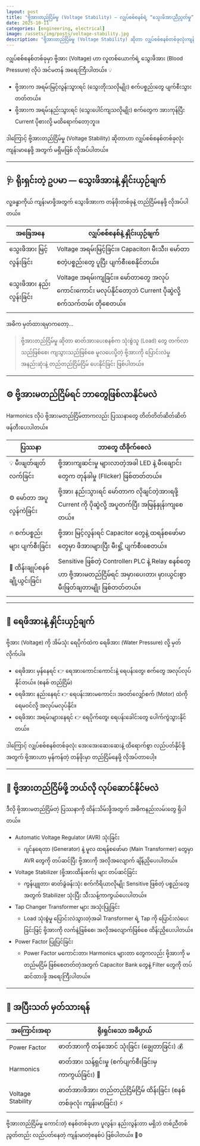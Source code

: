 ```yaml
---
layout: post
title: "ဗို့အားတည်ငြိမ်မှု (Voltage Stability) — လျှပ်စစ်စနစ်ရဲ့ “သွေးဖိအားညီညွတ်မှု”"
date: 2025-10-11
categories: [engineering, electrical]
image: /assets/img/posts/voltage-stability.jpg
description: "ဗို့အားတည်ငြိမ်မှု (Voltage Stability) ဆိုတာ လျှပ်စစ်စနစ်တစ်ခုလုံးကျန်းမာဖို့အတွက် အရေးကြီးတဲ့ အချက်တစ်ခုပါ။"
---
```


လျှပ်စစ်စနစ်တစ်ခုမှာ ဗို့အား (Voltage) ဟာ လူတစ်ယောက်ရဲ့ သွေးဖိအား (Blood Pressure) လိုပဲ အင်မတန် အရေးကြီးပါတယ်။ 💡  
 * ဗို့အားက အရမ်းမြင့်လွန်းသွားရင် (သွေးတိုးသလိုမျိုး) စက်ပစ္စည်းတွေ ပျက်စီးသွားတတ်တယ်။  
 * ဗို့အားက အရမ်းနည်းသွားရင် (သွေးပေါင်ကျသလိုမျိုး) စက်တွေက အားကုန်ပြီး Current ပိုစားလို့ မထိရောက်တော့ဘူး။  

ဒါကြောင့် ဗို့အားတည်ငြိမ်မှု (Voltage Stability) ဆိုတာဟာ လျှပ်စစ်စနစ်တစ်ခုလုံး ကျန်းမာနေဖို့ အတွက် မရှိမဖြစ် လိုအပ်ပါတယ်။

---

## 🩺 ရိုးရှင်းတဲ့ ဥပမာ — သွေးဖိအားနဲ့ နှိုင်းယှဉ်ချက်

လူ့ခန္ဓာကိုယ် ကျန်းမာဖို့အတွက် သွေးဖိအားက တန်ဖိုးတစ်ခုနဲ့ တည်ငြိမ်နေဖို့ လိုအပ်ပါတယ်။

| အခြေအနေ | လျှပ်စစ်စနစ်နဲ့ နှိုင်းယှဉ်ချက် |
|---|---|
| သွေးဖိအား မြင့်လွန်းခြင်း | Voltage အရမ်းမြင့်ခြင်း။ Capacitor၊ မီးသီး၊ မော်တာ စတဲ့ပစ္စည်းတွေ ပူပြီး ပျက်စီးစေနိုင်တယ်။ |
| သွေးဖိအား နည်းလွန်းခြင်း | Voltage အရမ်းကျခြင်း။ မော်တာတွေ အလုပ်ကောင်းကောင်း မလုပ်နိုင်တော့ဘဲ Current ပိုဆွဲလို့ စက်သက်တမ်း တိုစေတယ်။ |

အဓိက မှတ်ထားရမှာကတော့...

> ဗို့အားတည်ငြိမ်မှု ဆိုတာ ဓာတ်အားပေးစနစ်က သုံးစွဲသူ (Load) တွေ တက်လာသည်ဖြစ်စေ၊ ကျသွားသည်ဖြစ်စေ မူလပေးပို့တဲ့ ဗို့အားကို ပြောင်းလဲမှု အနည်းဆုံးနဲ့ တည်တည်ငြိမ်ငြိမ် ပေးနိုင်ခြင်း ဖြစ်ပါတယ်။

---

## ⚙️ ဗို့အားမတည်ငြိမ်ရင် ဘာတွေဖြစ်လာနိုင်မလဲ

Harmonics လိုပဲ ဗို့အားမတည်ငြိမ်တာကလည်း ပြဿနာတွေ တိတ်တိတ်ဆိတ်ဆိတ် ဖန်တီးပေးပါတယ်။

| ပြဿနာ | ဘာတွေ ထိခိုက်စေလဲ |
|---|---|
| 💡 မီးဖျတ်ဖျတ်လက်ခြင်း | ဗို့အားကျဆင်းမှု များလာတဲ့အခါ LED နဲ့ မီးချောင်းတွေက တုန်ခါမှု (Flicker) ဖြစ်တတ်တယ်။ |
| ⚙️ မော်တာ အပူလွန်ကဲခြင်း | ဗို့အား နည်းသွားရင် မော်တာက လိုချင်တဲ့အားရဖို့ Current ကို ပိုဆွဲလို့ အပူတက်ပြီး အမြန်နှုန်းကျစေတယ်။ |
| 🔥 စက်ပစ္စည်းများ ပျက်စီးခြင်း | ဗို့အား မြင့်လွန်းရင် Capacitor တွေနဲ့ ထရန်စဖော်မာတွေမှာ ဖိအားများပြီး မီးရှို့ ပျက်စီးစေတယ်။ |
| 🔌 ထိန်းချုပ်စနစ် ချို့ယွင်းခြင်း | Sensitive ဖြစ်တဲ့ Controller၊ PLC နဲ့ Relay စနစ်တွေဟာ ဗို့အားမတည်ငြိမ်ရင် အမှားပေးတာ၊ မှားယွင်းစွာ မီးဖြတ်ချတာမျိုး ဖြစ်တတ်တယ်။ |

---

## 🌊 ရေဖိအားနဲ့ နှိုင်းယှဉ်ချက်

ဗို့အား (Voltage) ကို အိမ်သုံး ရေပိုက်ထဲက ရေဖိအား (Water Pressure) လို့ မှတ်လိုက်ပါ။

 * ရေဖိအား မှန်နေရင် 👉 ရေအားကောင်းကောင်းနဲ့ ရေပန်းတွေ၊ စက်တွေ အလုပ်လုပ်နိုင်တယ်။ (စနစ် တည်ငြိမ်)  
 * ရေဖိအား နည်းနေရင် 👉 ရေပန်းအားမကောင်း၊ အဝတ်လျှော်စက် (Motor) ထဲကို ရေမဝင်လို့ အလုပ်မလုပ်နိုင်။  
 * ရေဖိအား အရမ်းများနေရင် 👉 ရေပိုက်တွေ၊ ရေပန်းခေါင်းတွေ ပေါက်ကွဲသွားနိုင်တယ်။  

ဒါကြောင့် လျှပ်စစ်စနစ်တစ်ခုလုံး အေးအေးဆေးဆေးနဲ့ ထိရောက်စွာ လည်ပတ်နိုင်ဖို့အတွက် ဗို့အားဟာ မှန်ကန်တဲ့ တန်ဖိုးမှာ တည်ငြိမ်နေဖို့ လိုအပ်တာပေါ့။

---

## 🧰 ဗို့အားတည်ငြိမ်ဖို့ ဘယ်လို လုပ်ဆောင်နိုင်မလဲ

ဒီလို ဗို့အားမတည်ငြိမ်တဲ့ ပြဿနာကို ထိန်းသိမ်းဖို့အတွက် အဓိကနည်းလမ်းတွေ ရှိပါတယ်။

 * Automatic Voltage Regulator (AVR) သုံးခြင်း  
   * ဂျင်နရေတာ (Generator) နဲ့ မူလ ထရန်စဖော်မာ (Main Transformer) တွေမှာ AVR တွေကို တပ်ဆင်ပြီး ဗို့အားကို အလိုအလျောက် ချိန်ညှိပေးပါတယ်။  
 * Voltage Stabilizer (ဗို့အားထိန်းစက်) များ တပ်ဆင်ခြင်း  
   * ကွန်ပျူတာ၊ ဓာတ်ခွဲခန်းသုံး စက်ကိရိယာလိုမျိုး Sensitive ဖြစ်တဲ့ ပစ္စည်းတွေအတွက် Stabilizer သုံးပြီး သီးသန့်ကာကွယ်ပေးပါတယ်။  
 * Tap Changer Transformer များ အသုံးပြုခြင်း  
   * Load သုံးစွဲမှု ပြောင်းလဲသွားတဲ့အခါ Transformer ရဲ့ Tap ကို ပြောင်းလဲပေးခြင်းဖြင့် ဗို့အားကို လက်နဲ့ဖြစ်စေ၊ အလိုအလျောက်ဖြစ်စေ ထိန်းညှိပေးပါတယ်။  
 * Power Factor ပြုပြင်ခြင်း  
   * Power Factor မကောင်းတာ၊ Harmonics များတာ တွေကလည်း ဗို့အားကို မတည်မငြိမ် ဖြစ်စေတတ်တဲ့အတွက် Capacitor Bank တွေနဲ့ Filter တွေကို တပ်ဆင်ထားဖို့ အရေးကြီးပါတယ်။  

---

## 🧠 အပြီးသတ် မှတ်သားရန်

| အကြောင်းအရာ | ရိုးရှင်းသော အဓိပ္ပာယ် |
|---|---|
| Power Factor | ဓာတ်အားကို တန်အောင် သုံးခြင်း (ချွေတာခြင်း) 💰 |
| Harmonics | ဓာတ်အား သန့်ရှင်းမှု (စက်ပျက်စီးခြင်းမှ ကာကွယ်ခြင်း) 🔧 |
| Voltage Stability | ဓာတ်အားဖိအား တည်တည်ငြိမ်ငြိမ် ထိန်းခြင်း (စနစ်တစ်ခုလုံး ကျန်းမာခြင်း) ⚡ |

ဗို့အားတည်ငြိမ်မှု ကောင်းတဲ့ စနစ်တစ်ခုဟာ ပူလွန်း၊ နည်းလွန်းတာ မရှိဘဲ တစ်ညီတစ်ညွတ်တည်း လည်ပတ်နေတဲ့ ကျန်းမာတဲ့စနစ်ပဲ ဖြစ်ပါတယ်။ 💪⚙️
